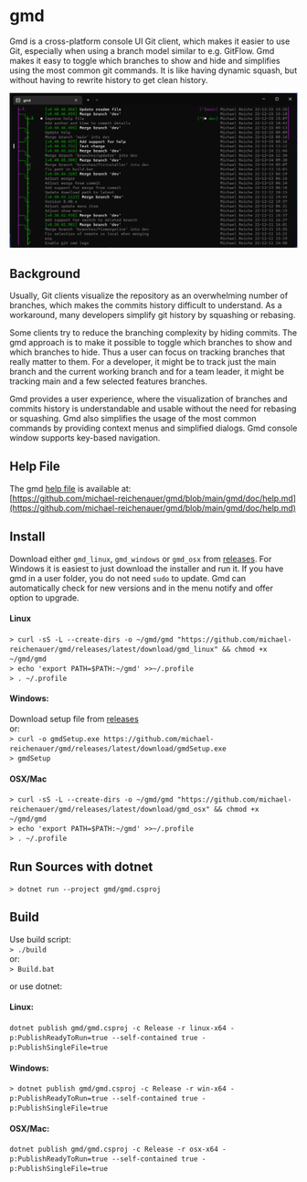 # gmd

Gmd is a cross-platform console UI Git client, which makes it easier to use Git, especially when using a branch model similar to e.g. GitFlow. Gmd makes it easy to toggle which branches to show and hide and simplifies using the most common git commands. It is like having dynamic squash, but without having to rewrite history to get clean history.

<img src="gmd/doc/Animation.gif" width="860">

## Background

Usually, Git clients visualize the repository as an overwhelming number of branches, which makes the commits history difficult to understand. As a workaround, many developers simplify git history by squashing or rebasing.

Some clients try to reduce the branching complexity by hiding commits. The gmd approach is to make it possible to toggle which branches to show and which branches to hide. Thus a user can focus on tracking branches that really matter to them. For a developer, it might be to track just the main branch and the current working branch and for a team leader, it might be tracking main and a few selected features branches.

Gmd provides a user experience, where the visualization of branches and commits history is understandable and usable without the need for rebasing or squashing. Gmd also simplifies the usage of the most common commands by providing context menus and simplified dialogs. Gmd console window supports key-based navigation.

## Help File
The gmd [help file](https://github.com/michael-reichenauer/gmd/blob/main/gmd/doc/help.md) is available at:\
[https://github.com/michael-reichenauer/gmd/blob/main/gmd/doc/help.md](https://github.com/michael-reichenauer/gmd/blob/main/gmd/doc/help.md)

## Install
Download either `gmd_linux`, `gmd_windows` or `gmd_osx` from [releases](https://github.com/michael-reichenauer/gmd/releases). For Windows it is easiest to just download the installer and run it. If you have gmd in a user folder, you do not need `sudo` to update. Gmd can automatically check for new versions and in the menu notify and offer option to upgrade.

#### Linux
`> curl -sS -L --create-dirs -o ~/gmd/gmd "https://github.com/michael-reichenauer/gmd/releases/latest/download/gmd_linux" && chmod +x ~/gmd/gmd`  
`> echo 'export PATH=$PATH:~/gmd' >>~/.profile`  
`> . ~/.profile`  

#### Windows:
Download setup file from [releases](https://github.com/michael-reichenauer/gmd/releases)  
or:  
`> curl -o gmdSetup.exe https://github.com/michael-reichenauer/gmd/releases/latest/download/gmdSetup.exe`  
`> gmdSetup`  

#### OSX/Mac
`> curl -sS -L --create-dirs -o ~/gmd/gmd "https://github.com/michael-reichenauer/gmd/releases/latest/download/gmd_osx" && chmod +x ~/gmd/gmd`  
`> echo 'export PATH=$PATH:~/gmd' >>~/.profile`  
`> . ~/.profile`  


## Run Sources with dotnet
`> dotnet run --project gmd/gmd.csproj`

## Build
Use build script:  
`> ./build`  
or:    
 `> Build.bat`

or use dotnet:  

#### Linux:  
`dotnet publish gmd/gmd.csproj -c Release -r linux-x64 -p:PublishReadyToRun=true --self-contained true -p:PublishSingleFile=true`  

#### Windows:  
`> dotnet publish gmd/gmd.csproj -c Release -r win-x64 -p:PublishReadyToRun=true --self-contained true -p:PublishSingleFile=true`  

#### OSX/Mac:  
`dotnet publish gmd/gmd.csproj -c Release -r osx-x64 -p:PublishReadyToRun=true --self-contained true -p:PublishSingleFile=true`

